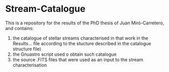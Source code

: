 # Stream-Catalogue 
This is a repository for the results of the PhD thesis of Juan Miró-Carretero, and contains: 
1. the catalogue of stellar streams characterised in that work in the Results... file according to the stucture described in the catalogue structure file)
2. the Gnuastro script used o obtain such catalogue
3. the source .FITS files that were used as an input to the stream characterisation  

